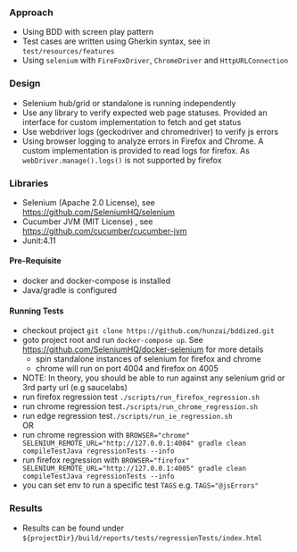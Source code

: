 
### Approach
- Using BDD with screen play pattern
- Test cases are written using Gherkin syntax, see in `test/resources/features`
- Using `selenium` with `FireFoxDriver`, `ChromeDriver` and `HttpURLConnection`

### Design
- Selenium hub/grid or standalone is running independently
- Use any library to verify expected web page statuses. Provided an interface for custom implementation to fetch and get status
- Use webdriver logs (geckodriver and chromedriver) to verify js errors 
- Using browser logging to analyze errors in Firefox and Chrome. A custom implementation is provided to read logs for firefox. As `webDriver.manage().logs()`
  is not supported by firefox
   
### Libraries
- Selenium (Apache 2.0 License), see https://github.com/SeleniumHQ/selenium
- Cucumber JVM (MIT License) , see https://github.com/cucumber/cucumber-jvm
- Junit:4.11

#### Pre-Requisite
- docker and docker-compose is installed
- Java/gradle is configured

#### Running Tests  
- checkout project `git clone https://github.com/hunzai/bddized.git`
- goto project root and run `docker-compose up`. See https://github.com/SeleniumHQ/docker-selenium for more details
  - spin standalone instances of selenium for firefox and chrome
  - chrome will run on port 4004 and firefox on 4005
- NOTE: In theory, you should be able to run against any selenium grid or 3rd party url (e.g saucelabs)
- run firefox regression test `./scripts/run_firefox_regression.sh`  
- run chrome regression test`./scripts/run_chrome_regression.sh`  
- run edge regression test`./scripts/run_ie_regression.sh`  
OR
- run chrome regression with `BROWSER="chrome" SELENIUM_REMOTE_URL="http://127.0.0.1:4004" gradle clean compileTestJava regressionTests --info`
- run firefox regression with `BROWSER="firefox" SELENIUM_REMOTE_URL="http://127.0.0.1:4005" gradle clean compileTestJava regressionTests --info`
- you can set env to run a specific test `TAGS` e.g. `TAGS="@jsErrors"`

### Results
- Results can be found under `${projectDir}/build/reports/tests/regressionTests/index.html`
